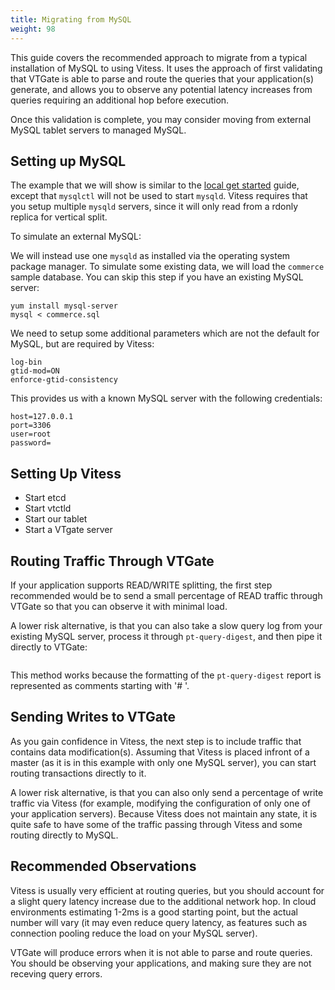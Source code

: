 ```yaml
---
title: Migrating from MySQL
weight: 98
---
```


This guide covers the recommended approach to migrate from a typical installation of MySQL to using Vitess. It uses the approach of first validating that VTGate is able to parse and route the queries that your application(s) generate, and allows you to observe any potential latency increases from queries requiring an additional hop before execution.

Once this validation is complete, you may consider moving from external MySQL tablet servers to managed MySQL.

## Setting up MySQL

The example that we will show is similar to the [local get started](../../get-started/local) guide, except that `mysqlctl` will not be used to start `mysqld`. Vitess requires that you setup multiple `mysqld` servers, since it will only read from a rdonly replica for vertical split.

To simulate an external MySQL:





 We will instead use one `mysqld` as installed via the operating system package manager. To simulate some existing data, we will load the `commerce` sample database. You can skip this step if you have an existing MySQL server:

```
yum install mysql-server
mysql < commerce.sql
```

We need to setup some additional parameters which are not the default for MySQL, but are required by Vitess:
```
log-bin
gtid-mod=ON
enforce-gtid-consistency
```

This provides us with a known MySQL server with the following credentials:
```
host=127.0.0.1
port=3306
user=root
password=
```

## Setting Up Vitess

- Start etcd
- Start vtctld
- Start our tablet
- Start a VTgate server

## Routing Traffic Through VTGate

If your application supports READ/WRITE splitting, the first step recommended would be to send a small percentage of READ traffic through VTGate so that you can observe it with minimal load.

A lower risk alternative, is that you can also take a slow query log from your existing MySQL server, process it through `pt-query-digest`, and then pipe it directly to VTGate:

```
```

This method works because the formatting of the `pt-query-digest` report is represented as comments starting with '# '.

## Sending Writes to VTGate

As you gain confidence in Vitess, the next step is to include traffic that contains data modification(s). Assuming that Vitess is placed infront of a master (as it is in this example with only one MySQL server), you can start routing transactions directly to it.

A lower risk alternative, is that you can also only send a percentage of write traffic via Vitess (for example, modifying the configuration of only one of your application servers). Because Vitess does not maintain any state, it is quite safe to have some of the traffic passing through Vitess and some routing directly to MySQL.

## Recommended Observations

Vitess is usually very efficient at routing queries, but you should account for a slight query latency increase due to the additional network hop. In cloud environments estimating 1-2ms is a good starting point, but the actual number will vary (it may even reduce query latency, as features such as connection pooling reduce the load on your MySQL server).

VTGate will produce errors when it is not able to parse and route queries. You should be observing your applications, and making sure they are not receving query errors.



